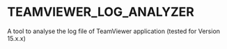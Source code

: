 # TEAMVIEWER_LOG_ANALYZER
A tool to analyse the log file of TeamViewer application (tested for Version 15.x.x)
